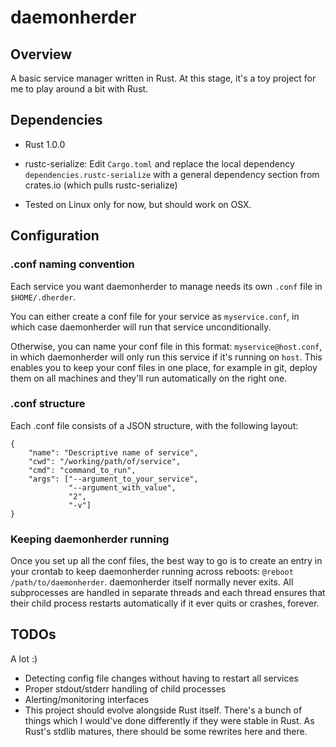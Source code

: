 # daemonherder

## Overview

A basic service manager written in Rust. At this stage, it's a toy project for me to play around a bit with Rust.

## Dependencies

* Rust 1.0.0

* rustc-serialize: Edit `Cargo.toml` and replace the local dependency `dependencies.rustc-serialize` with a general dependency section from crates.io (which pulls rustc-serialize)

* Tested on Linux only for now, but should work on OSX.

## Configuration

### .conf naming convention

Each service you want daemonherder to manage needs its own `.conf` file in `$HOME/.dherder`.

You can either create a conf file for your service as `myservice.conf`, in which case daemonherder will run that service unconditionally.

Otherwise, you can name your conf file in this format: `myservice@host.conf`, in which daemonherder will only run this service if it's running on `host`. This enables you to keep your conf files in one place, for example in git, deploy them on all machines and they'll run automatically on the right one.

### .conf structure

Each .conf file consists of a JSON structure, with the following layout:

```
{
    "name": "Descriptive name of service",
    "cwd": "/working/path/of/service",
    "cmd": "command_to_run",
    "args": ["--argument_to_your_service",
             "--argument_with_value",
             "2",
             "-v"]
}
```

### Keeping daemonherder running

Once you set up all the conf files, the best way to go is to create an entry in your crontab to keep daemonherder running across reboots: `@reboot /path/to/daemonherder`. daemonherder itself normally never exits. All subprocesses are handled in separate threads and each thread ensures that their child process restarts automatically if it ever quits or crashes, forever.

## TODOs

A lot :)

* Detecting config file changes without having to restart all services
* Proper stdout/stderr handling of child processes
* Alerting/monitoring interfaces
* This project should evolve alongside Rust itself. There's a bunch of things which I would've done differently if they were stable in Rust. As Rust's stdlib matures, there should be some rewrites here and there.